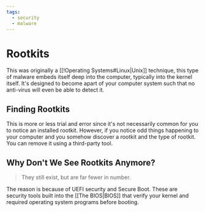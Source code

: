 ```yaml
---
tags:
  - security
  - malware
---
```

# Rootkits

This was originally a [[!Operating Systems#Linux|Unix]] technique, this type of malware embeds itself deep into the computer, typically into the kernel itself. It's designed to become apart of your computer system such that no anti-virus will even be able to detect it.

## Finding Rootkits

This is more or less trial and error since it's not necessarily common for you to notice an installed rootkit. However, if you notice odd things happening to your computer and you somehow discover a rootkit and the type of rootkit. You can remove it using a third-party tool.

## Why Don't We See Rootkits Anymore?

>They still exist, but are far fewer in number.

The reason is because of UEFI security and Secure Boot. These are security tools built into the [[The BIOS|BIOS]] that verify your kernel and required operating system programs before booting.
